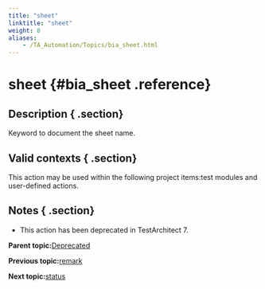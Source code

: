 ```yaml
--- 
title: "sheet"
linktitle: "sheet"
weight: 8
aliases: 
    - /TA_Automation/Topics/bia_sheet.html
---
```

# sheet {#bia_sheet .reference}

## Description { .section}

Keyword to document the sheet name.

## Valid contexts { .section}

This action may be used within the following project items:test modules and user-defined actions.

## Notes { .section}

-   This action has been deprecated in TestArchitect 7.

**Parent topic:**[Deprecated](../../TA_Automation/Topics/bia_Deprecated.html)

**Previous topic:**[remark](../../TA_Automation/Topics/bia_remark.html)

**Next topic:**[status](../../TA_Automation/Topics/bia_status.html)

